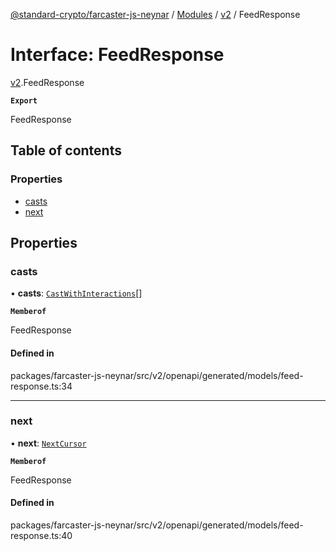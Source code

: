 [@standard-crypto/farcaster-js-neynar](../README.md) / [Modules](../modules.md) / [v2](../modules/v2.md) / FeedResponse

# Interface: FeedResponse

[v2](../modules/v2.md).FeedResponse

**`Export`**

FeedResponse

## Table of contents

### Properties

- [casts](v2.FeedResponse.md#casts)
- [next](v2.FeedResponse.md#next)

## Properties

### casts

• **casts**: [`CastWithInteractions`](../modules/v2.md#castwithinteractions)[]

**`Memberof`**

FeedResponse

#### Defined in

packages/farcaster-js-neynar/src/v2/openapi/generated/models/feed-response.ts:34

___

### next

• **next**: [`NextCursor`](v2.NextCursor.md)

**`Memberof`**

FeedResponse

#### Defined in

packages/farcaster-js-neynar/src/v2/openapi/generated/models/feed-response.ts:40

